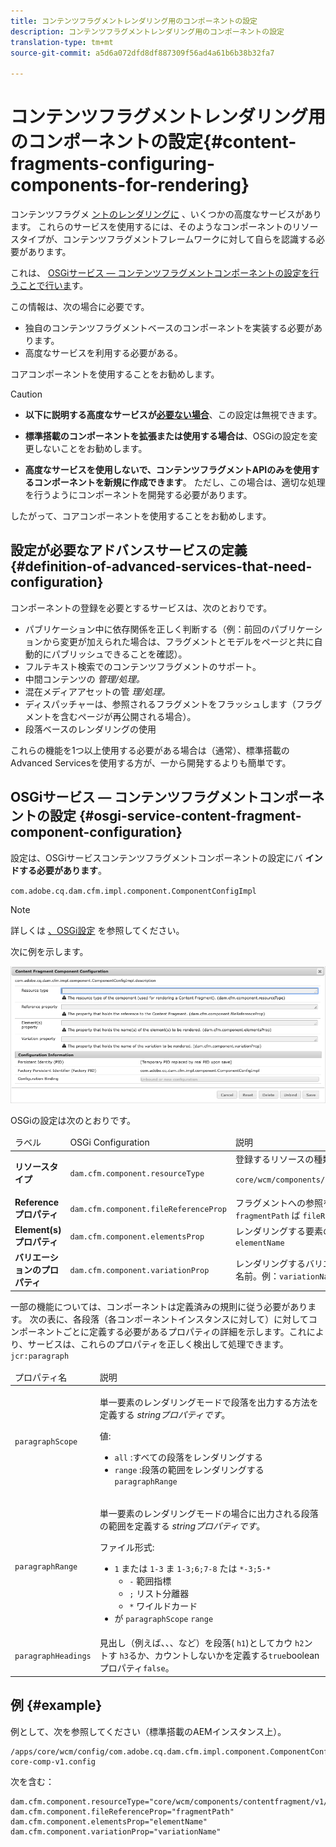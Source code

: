 ```yaml
---
title: コンテンツフラグメントレンダリング用のコンポーネントの設定
description: コンテンツフラグメントレンダリング用のコンポーネントの設定
translation-type: tm+mt
source-git-commit: a5d6a072dfd8df887309f56ad4a61b6b38b32fa7

---
```



# コンテンツフラグメントレンダリング用のコンポーネントの設定{#content-fragments-configuring-components-for-rendering}

コンテンツフラグメ [ントのレンダリングに](#definition-of-advanced-services-that-need-configuration) 、いくつかの高度なサービスがあります。 これらのサービスを使用するには、そのようなコンポーネントのリソースタイプが、コンテンツフラグメントフレームワークに対して自らを認識する必要があります。

これは、 [OSGiサービス — コンテンツフラグメントコンポーネントの設定を行うことで行いま](#osgi-service-content-fragment-component-configuration)す。

この情報は、次の場合に必要です。

* 独自のコンテンツフラグメントベースのコンポーネントを実装する必要があります。
* 高度なサービスを利用する必要がある。

コアコンポーネントを使用することをお勧めします。

>[!CAUTION]
>
>* **以下に説明する高度なサービスが[必要ない場合](#definition-of-advanced-services-that-need-configuration)**、この設定は無視できます。
   >
   >
* **標準搭載のコンポーネントを拡張または使用する場合は**、OSGiの設定を変更しないことをお勧めします。
   >
   >
* **高度なサービスを使用しないで、コンテンツフラグメントAPIのみを使用するコンポーネントを新規に作成できます**。 ただし、この場合は、適切な処理を行うようにコンポーネントを開発する必要があります。
>
>
したがって、コアコンポーネントを使用することをお勧めします。

## 設定が必要なアドバンスサービスの定義 {#definition-of-advanced-services-that-need-configuration}

コンポーネントの登録を必要とするサービスは、次のとおりです。

* パブリケーション中に依存関係を正しく判断する（例：前回のパブリケーションから変更が加えられた場合は、フラグメントとモデルをページと共に自動的にパブリッシュできることを確認）。
* フルテキスト検索でのコンテンツフラグメントのサポート。
* 中間コンテンツの *管理/処理。*
* 混在メディアアセットの管 *理/処理。*
* ディスパッチャーは、参照されるフラグメントをフラッシュします（フラグメントを含むページが再公開される場合）。
* 段落ベースのレンダリングの使用

これらの機能を1つ以上使用する必要がある場合は（通常）、標準搭載のAdvanced Servicesを使用する方が、一から開発するよりも簡単です。

## OSGiサービス — コンテンツフラグメントコンポーネントの設定 {#osgi-service-content-fragment-component-configuration}

設定は、OSGiサービスコンテンツフラグメントコンポーネントの設定にバ **インドする必要があります**。

`com.adobe.cq.dam.cfm.impl.component.ComponentConfigImpl`

>[!NOTE]
>
>詳しくは [、OSGi設定](/help/implementing/deploying/overview.md#osgi-configuration) を参照してください。

次に例を示します。

![OSGi設定コンテンツフラグメントコンポーネントの設定](assets/cf-component-configuration-osgi.png)

OSGiの設定は次のとおりです。

<table>
 <thead>
  <tr>
   <td>ラベル</td>
   <td>OSGi Configuration<br /> </td>
   <td>説明</td>
  </tr>
 </thead>
 <tbody>
  <tr>
   <td><strong>リソースタイプ</strong></td>
   <td><code>dam.cfm.component.resourceType</code></td>
   <td>登録するリソースの種類例： <br /> <p><span class="cmp-examples-demo__property-value"><code>core/wcm/components/contentfragment/v1/contentfragment</code></code></p> </td>
  </tr>
  <tr>
   <td><strong>Referenceプロパティ</strong></td>
   <td><code>dam.cfm.component.fileReferenceProp</code></td>
   <td>フラグメントへの参照を含むプロパティの名前。例え <code>fragmentPath</code> ば <code>fileReference</code></td>
  </tr>
  <tr>
   <td><strong>Element(s)プロパティ</strong></td>
   <td><code>dam.cfm.component.elementsProp</code></td>
   <td>レンダリングする要素の名前を含むプロパティの名前。例：<code>elementName</code></td>
  </tr>
  <tr>
   <td><strong>バリエーションのプロパティ</strong><br /> </td>
   <td><code>dam.cfm.component.variationProp</code></td>
   <td>レンダリングするバリエーションの名前を含むプロパティの名前。例：<code>variationName</code></td>
  </tr>
 </tbody>
</table>

一部の機能については、コンポーネントは定義済みの規則に従う必要があります。 次の表に、各段落（各コンポーネントインスタンスに対して）に対してコンポーネントごとに定義する必要があるプロパティの詳細を示します。これにより、サービスは、これらのプロパティを正しく検出して処理できます。 `jcr:paragraph`

<table>
 <thead>
  <tr>
   <td>プロパティ名</td>
   <td>説明</td>
  </tr>
 </thead>
 <tbody>
  <tr>
   <td><code>paragraphScope</code></td>
   <td><p>単一要素のレンダリングモードで段落を出力する方法を定義する <em>stringプロパティです</em>。</p> <p>値:</p>
    <ul>
     <li><code>all</code> :すべての段落をレンダリングする</li>
     <li><code>range</code> :段落の範囲をレンダリングする <code>paragraphRange</code></li>
    </ul> </td>
  </tr>
  <tr>
   <td><code>paragraphRange</code></td>
   <td><p>単一要素のレンダリングモードの場合に出力される段落の範囲を定義する <em>stringプロパティです</em>。</p> <p>ファイル形式:</p>
    <ul>
     <li><code>1</code> または <code>1-3</code> ま <code>1-3;6;7-8</code> たは <code>*-3;5-*</code>
     <ul>
       <li><code>-</code> 範囲指標</li>
       <li><code>;</code> リスト分離器</li>
       <li><code>*</code> ワイルドカード</li>
     </ul>
     </li>
     <li>が <code>paragraphScope</code> <code>range</code></li>
    </ul> </td>
  </tr>
  <tr>
   <td><code>paragraphHeadings</code></td>
   <td>見出し（例えば、、、など）を段落( <code>h1</code>)としてカウ <code>h2</code>ントす <code>h3</code>るか、カウントしないかを定義する<code>true</code>booleanプロパティ<code>false</code>。</td>
  </tr>
 </tbody>
</table>

## 例 {#example}

例として、次を参照してください（標準搭載のAEMインスタンス上）。

```
/apps/core/wcm/config/com.adobe.cq.dam.cfm.impl.component.ComponentConfigImpl-core-comp-v1.config
```

次を含む：

```
dam.cfm.component.resourceType="core/wcm/components/contentfragment/v1/contentfragment"
dam.cfm.component.fileReferenceProp="fragmentPath"
dam.cfm.component.elementsProp="elementName"
dam.cfm.component.variationProp="variationName"
```

